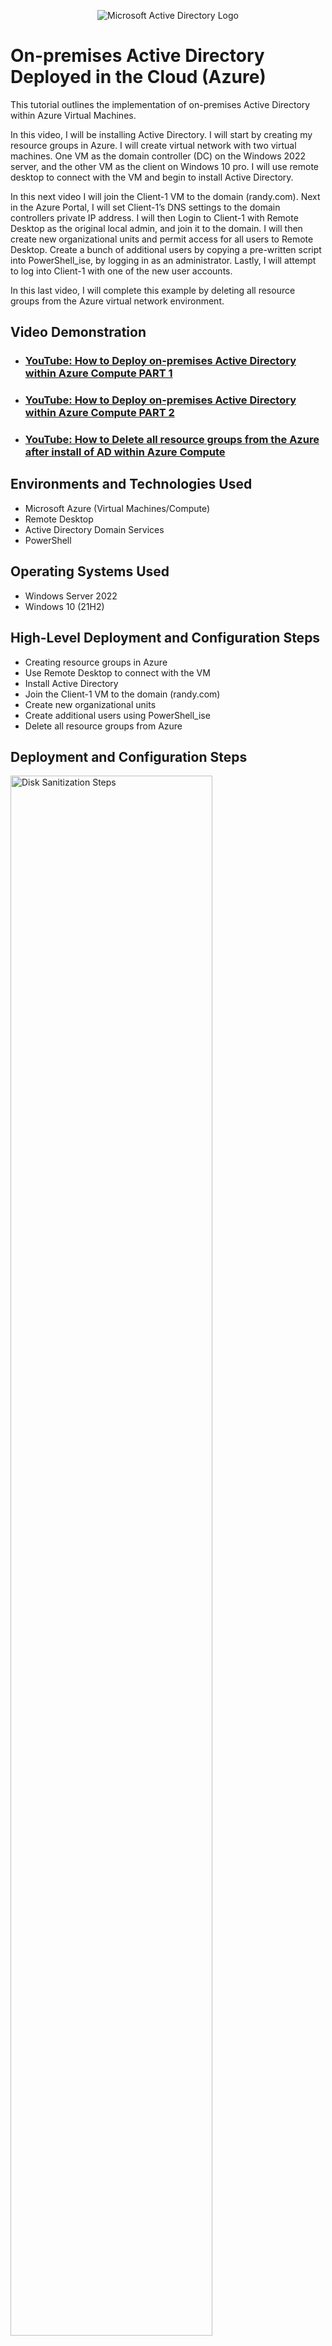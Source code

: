 <p align="center">
<img src="https://i.imgur.com/pU5A58S.png" alt="Microsoft Active Directory Logo"/>
</p>

<h1>On-premises Active Directory Deployed in the Cloud (Azure)</h1>
This tutorial outlines the implementation of on-premises Active Directory within Azure Virtual Machines.

In this video, I will be installing Active Directory. I will start by creating my resource groups in Azure.  I will create virtual network with two virtual machines. One VM as the domain controller (DC) on the Windows 2022 server, and the other VM as the client on Windows 10 pro. I will use remote desktop to connect with the VM and begin to install Active Directory.


In this next video I will join the Client-1 VM to the domain (randy.com).  Next in the Azure Portal, I will set Client-1’s DNS settings to the domain controllers private IP address. I will then Login to Client-1 with Remote Desktop as the original local admin, and join it to the domain. I will then create new organizational units and permit access for all users to Remote Desktop. Create a bunch of additional users by copying a pre-written script into PowerShell_ise, by logging in as an administrator.  Lastly, I will attempt to log into Client-1 with one of the new user accounts.


In this last video, I will complete this example by deleting all resource groups from the Azure virtual network environment.<br />


<h2>Video Demonstration</h2>

- ### [YouTube: How to Deploy on-premises Active Directory within Azure Compute PART 1](https://www.youtube.com)
- ### [YouTube: How to Deploy on-premises Active Directory within Azure Compute PART 2](https://www.youtube.com)
- ### [YouTube: How to Delete all resource groups from the Azure after install of AD within Azure Compute](https://www.youtube.com)
 
<h2>Environments and Technologies Used</h2>

- Microsoft Azure (Virtual Machines/Compute)
- Remote Desktop
- Active Directory Domain Services
- PowerShell

<h2>Operating Systems Used </h2>

- Windows Server 2022
- Windows 10 (21H2)

<h2>High-Level Deployment and Configuration Steps</h2>

- Creating resource groups in Azure
- Use Remote Desktop to connect with the VM
- Install Active Directory
- Join the Client-1 VM to the domain (randy.com)
- Create new organizational units 
- Create additional users using PowerShell_ise
- Delete all resource groups from Azure

<h2>Deployment and Configuration Steps</h2>

<p>
<img src="https://i.imgur.com/n2uKckw.png" height="80%" width="80%" alt="Disk Sanitization Steps"/>
</p>
<p>
In this photo I am creating a virtual network with two virtual machines. One VM as the domain controller (DC) on the Windows 2022 server, and the other VM as the Client on Windows 10 pro.
</p>
<br />

<p>
<img src="https://i.imgur.com/Bq2wVab.png" height="80%" width="80%" alt="Disk Sanitization Steps"/>
</p>
<p>
In this photo I am setting Client-1’s DNS settings to the domain controllers private IP address. 
</p>
<br />

<p>
<img src="https://i.imgur.com/zFufgQ8.png" height="80%" width="80%" alt="Disk Sanitization Steps"/>
</p>
<p>
In this photo I am deleting all resource groups from the Azure virtual network environment.
</p>
<br />
